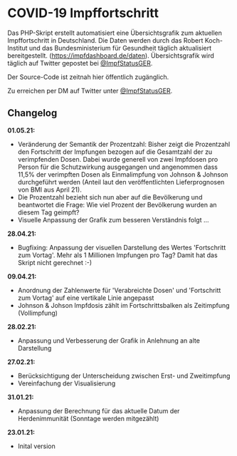 # COVID-19 Impffortschritt
Das PHP-Skript erstellt automatisiert eine Übersichtsgrafik zum aktuellen Impffortschritt in Deutschland.
Die Daten werden durch das Robert Koch-Institut und das Bundesministerium für Gesundheit täglich aktualisiert bereitgestellt. (https://impfdashboard.de/daten).
Übersichtsgrafik wird täglich auf Twitter gepostet bei [@ImpfStatusGER](https://twitter.com/ImpfStatusGER).

Der Source-Code ist zeitnah hier öffentlich zugänglich.

Zu erreichen per DM auf Twitter unter [@ImpfStatusGER](https://twitter.com/ImpfStatusGER).

## Changelog

**01.05.21:**
  * Veränderung der Semantik der Prozentzahl: Bisher zeigt die Prozentzahl den Fortschritt der Impfungen bezogen auf die Gesamtzahl der zu verimpfenden Dosen. Dabei wurde generell von zwei Impfdosen pro Person für die Schutzwirkung ausgegangen und angenommen dass 11,5% der verimpften Dosen als Einmalimpfung von Johnson & Johnson durchgeführt werden (Anteil laut den veröffentlichten Lieferprognosen von BMI aus April 21). 
  * Die Prozentzahl bezieht sich nun aber auf die Bevölkerung und beantwortet die Frage: Wie viel Prozent der Bevölkerung wurden an diesem Tag geimpft?
  * Visuelle Anpassung der Grafik zum besseren Verständnis folgt ...

**28.04.21:**
  * Bugfixing: Anpassung der visuellen Darstellung des Wertes 'Fortschritt zum Vortag'. Mehr als 1 Millionen Impfungen pro Tag? Damit hat das Skript nicht gerechnet :-)

**09.04.21:**
  * Anordnung der Zahlenwerte für 'Verabreichte Dosen' und 'Fortschritt zum Vortag' auf eine vertikale Linie angepasst
  * Johnson & Johson Impfdosis zählt im Fortschrittsbalken als Zeitimpfung (Vollimpfung)

**28.02.21:**
  * Anpassung und Verbesserung der Grafik in Anlehnung an alte Darstellung

**27.02.21:**
  * Berücksichtigung der Unterscheidung zwischen Erst- und Zweitimpfung
  * Vereinfachung der Visualisierung
  
**31.01.21:**
  * Anpassung der Berechnung für das aktuelle Datum der Herdenimmunität (Sonntage werden mitgezählt)
 
**23.01.21:** 
  * Inital version
